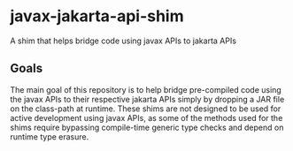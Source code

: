 # javax-jakarta-api-shim
A shim that helps bridge code using javax APIs to jakarta APIs

## Goals
The main goal of this repository is to help bridge pre-compiled code using the javax APIs to their respective jakarta
APIs simply by dropping a JAR file on the class-path at runtime. These shims are not designed to be used for active
development using javax APIs, as some of the methods used for the shims require bypassing compile-time generic type
checks and depend on runtime type erasure.
